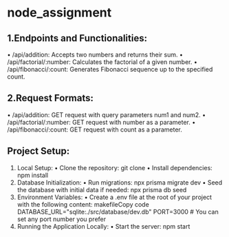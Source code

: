 # node_assignment

## 1.Endpoints and Functionalities:
•	/api/addition: Accepts two numbers and returns their sum.
•	/api/factorial/:number: Calculates the factorial of a given number.
•	/api/fibonacci/:count: Generates Fibonacci sequence up to the specified count.

## 2.Request Formats:
•	/api/addition: GET request with query parameters num1 and num2.
•	/api/factorial/:number: GET request with number as a parameter.
•	/api/fibonacci/:count: GET request with count as a parameter.

## Project Setup:
1.	Local Setup:
•	Clone the repository: git clone <repository-url>
•	Install dependencies: npm install
2.	Database Initialization:
•	Run migrations: npx prisma migrate dev
•	Seed the database with initial data if needed: npx prisma db seed
3.	Environment Variables:
•	Create a .env file at the root of your project with the following content:
makefileCopy code
DATABASE_URL="sqlite:./src/database/dev.db" PORT=3000 # You can set any port number you prefer 
4.	Running the Application Locally:
•	Start the server: npm start

